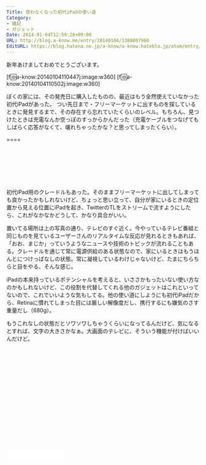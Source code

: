 ```yaml
---
Title: 使わなくなった初代iPadの使い道
Category:
- 雑記
- ガジェット
Date: 2014-01-04T12:59:28+09:00
URL: http://blog.a-know.me/entry/20140104/1388807968
EditURL: https://blog.hatena.ne.jp/a-know/a-know.hateblo.jp/atom/entry/12921228815727979238
---
```


新年あけましておめでとうございます。


[f:id:a-know:20140104110447j:image:w360]
[f:id:a-know:20140104110502j:image:w360]


ぼくの家には、その発売日に購入したものの、最近はもう全然使えていなかった初代iPadがあった。
つい先日まで・フリーマーケットに出すものを探しているときに発見するまで、その存在すら忘れていたくらいのレベル。もちろん、見つけたときは充電なんか空っぽのすっからかんだった（充電ケーブルをつなげてもしばらく応答がなくて、壊れちゃったかな？と思ってしまったくらい）。

====

<script async src="//pagead2.googlesyndication.com/pagead/js/adsbygoogle.js"></script>
<!-- article-top -->
<ins class="adsbygoogle"
     style="display:inline-block;width:728px;height:90px"
     data-ad-client="ca-pub-3463034538369189"
     data-ad-slot="8367620130"></ins>
<script>
(adsbygoogle = window.adsbygoogle || []).push({});
</script>


初代iPad用のクレードルもあった。そのままフリーマーケットに出してしまっても良かったかもしれないけど、ちょっと思い立って、自分が家にいるときの定位置から見える位置にiPadを起き、TwitterのTLをストリームで流すようにしたら、これがなかなかどうして、かなり具合がいい。


置いてる場所は上の写真の通り、テレビのすぐ近く。今やっているテレビ番組と同じものを見ているユーザーさんのリアルタイムな反応が見れるときもあれば、「おお、まじか」っていうようなニュースや技術のトピックが流れることもある。クレードルを通じて常に電源供給のある状態なので、家にいるときはもうほんとにつけっぱなしの状態。常に凝視しているわけじゃないけど、たまにちらちらと目をやる、そんな感じ。


iPadの本来持っているポテンシャルを考えると、いささかもったいない使い方なのかもしれないけど、この役割を代替してくれる他のガジェットはこれといってないので、これでいいような気もしてる。他の使い道にしようにも初代iPadだから、Retinaに慣れてしまった目には厳しい解像度だし、携行するにも嫌気のさす重量だし（680g）。


もうこれなしの状態だとソワソワしちゃうくらいになってるんだけど、気になるとすれば、文字の大きさかなぁ。大画面のテレビに、そういう機能が付けばいいんだけど。

<script async src="//pagead2.googlesyndication.com/pagead/js/adsbygoogle.js"></script>
<!-- article-bottom2 -->
<ins class="adsbygoogle"
     style="display:inline-block;width:300px;height:250px"
     data-ad-client="ca-pub-3463034538369189"
     data-ad-slot="5274552934"></ins>
<script>
(adsbygoogle = window.adsbygoogle || []).push({});
</script>

<iframe src="//blog.hatena.ne.jp/a-know/a-know.hateblo.jp/subscribe/iframe" allowtransparency="true" frameborder="0" scrolling="no" width="150" height="28"></iframe>
